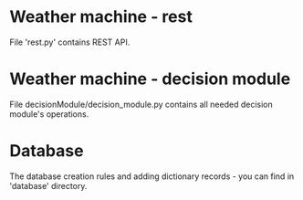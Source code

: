 # Weather machine - rest

File 'rest.py' contains REST API.

# Weather machine - decision module

File decisionModule/decision_module.py contains all needed decision module's operations.

# Database

The database creation rules and adding dictionary records - you can find in 'database' directory.
